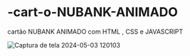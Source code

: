 # -cart-o-NUBANK-ANIMADO
 cartão NUBANK ANIMADO com HTML , CSS e  JAVASCRIPT

![Captura de tela 2024-05-03 120103](https://github.com/derbassomar/-cart-o-NUBANK-ANIMADO/assets/148890555/9640a4c2-59f8-44f9-a5fc-8628a4406e80)
